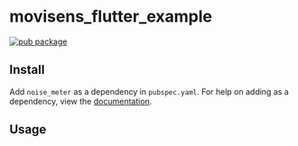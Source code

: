 # movisens_flutter_example

[![pub package](https://img.shields.io/pub/v/movisens.svg)](https://pub.dartlang.org/packages/movisens)

## Install
Add ```noise_meter``` as a dependency in  `pubspec.yaml`.
For help on adding as a dependency, view the [documentation](https://flutter.io/using-packages/).


## Usage
